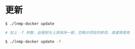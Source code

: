 # 更新

```bash
$ ./lnmp-docker update

# 加上 -f 参数，会强制与上游保持一致，忽略对项目的修改，请谨慎使用

$ ./lnmp-docker update -f
```
